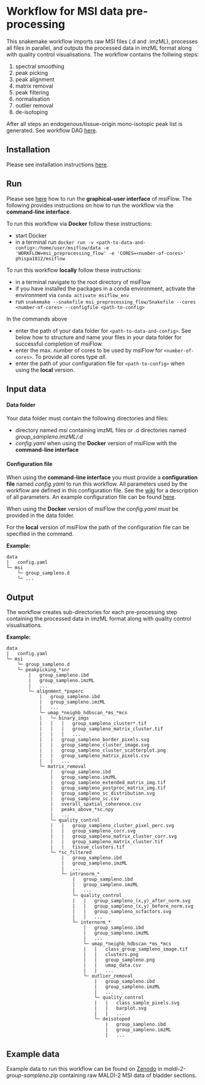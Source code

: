 # Workflow for MSI data pre-processing
This snakemake workflow imports raw MSI files (.d and .imzML), processes all files in parallel, and outputs the 
processed data in imzML format along with quality control visualisations. The workflow contains the follwing steps:
1. spectral smoothing
2. peak picking
3. peak alignment
4. matrix removal
5. peak filtering
6. normalisation
7. outlier removal
8. de-isotoping 

After all steps an endogenous/tissue-origin mono-isotopic peak list is generated. See workflow DAG 
[here](https://github.com/Immunodynamics-Engel-Lab/msiflow/blob/main/msi_preprocessing_flow/dag.pdf).

## Installation
Please see installation instructions [here](https://github.com/Immunodynamics-Engel-Lab/msiflow).

## Run
Please see [here](https://github.com/Immunodynamics-Engel-Lab/msiflow) how to run the **graphical-user interface** of msiFlow.
The following provides instructions on how to run the workflow via the **command-line interface**.

To run this workflow via **Docker** follow these instructions:
  - start Docker
  - in a terminal run `docker run -v <path-to-data-and-config>:/home/user/msiflow/data -e 'WORKFLOW=msi_preprocessing_flow' -e 'CORES=<number-of-cores>' phispa1812/msiflow`

To run this workflow **locally** follow these instructions:
- in a terminal navigate to the root directory of msiFlow
- if you have installed the packages in a conda environment, activate the environment via `conda activate msiflow_env`
- run `snakemake --snakefile msi_preprocessing_flow/Snakefile --cores <number-of-cores> --configfile <path-to-config>`

In the commands above
- enter the path of your data folder for `<path-to-data-and-config>`. See below how to structure and 
name your files in your data folder for successful completion of msiFlow.
- enter the max. number of cores to be used by msiFlow for `<number-of-cores>`. To provide all cores type *all*.
- enter the path of your configuration file for `<path-to-config>` when using the **local** version. 

## Input data
#### Data folder
Your data folder must contain the following directories and files:
- directory named *msi* containing imzML files or .d directories named *group_sampleno.imzML/.d*
- *config.yaml* when using the **Docker** version of msiFlow with the **command-line interface** 

#### Configuration file
When using the **command-line interface** you must provide a **configuration file** named *config.yaml* to run this workflow. All parameters used by the workflow are defined in
this configuration file. See the [wiki](https://github.com/Immunodynamics-Engel-Lab/msiflow/wiki/Parameters#msi-preprocessing-workflow) for a description of all parameters. An example configuration file can be
found [here](https://github.com/Immunodynamics-Engel-Lab/msiflow/blob/main/msi_segmentation_flow/data/config.yaml).

When using the **Docker** version of msiFlow the *config.yaml* must be provided in the data folder. 

For the **local** version of msiFlow the path of the configuration file can be specified in the command.

**Example:**
```
data
|   config.yaml
└─ msi
    └─ group_sampleno.d
    └─ ...
```

## Output
The workflow creates sub-directories for each pre-processing step containing the processed data in imzML format along 
with quality control visualisations.

**Example:**
```
data
|   config.yaml
└─ msi
    └─ group_sampleno.d
    └─ peakpicking_*snr
        |   group_sampleno.ibd
        |   group_sampleno.imzML
        |   ...
        └─ alignment_*pxperc
            |   group_sampleno.ibd
            |   group_sampleno.imzML
            |   ...
            └─ umap_*neighb_hdbscan_*ms_*mcs
            |   └─ binary_imgs
            |   |   |   group_sampleno_cluster*.tif  
            |   |   |   group_sampleno_matrix_cluster.tif
            |   |   |   ...
            |   |   group_sampleno_border_pixels.svg
            |   |   group_sampleno_cluster_image.svg
            |   |   group_sampleno_cluster_scatterplot.png
            |   |   group_sampleno_matrix_pixels.csv
            |   |   ...
            └─ matrix_removal
                |   group_sampleno.ibd
                |   group_sampleno.imzML
                |   group_sampleno_extended_matrix_img.tif
                |   group_sampleno_postproc_matrix_img.tif
                |   group_sampleno_sc_distribution.svg
                |   group_sampleno_sc.csv
                |   overall_spatial_coherence.csv
                |   peaks_above_*sc.npy
                |   ...
                └─ quality_control
                |   |   group_sampleno_cluster_pixel_perc.svg
                |   |   group_sampleno_corr.svg
                |   |   group_sampleno_matrix_cluster_corr.svg
                |   |   group_sampleno_matrix_cluster.tif
                |   |   tissue_clusters.tif
                └─ *sc_filtered
                    |   group_sampleno.ibd   
                    |   group_sampleno.imzML
                    |   ...
                    └─ intranorm_*
                        |   group_sampleno.ibd   
                        |   group_sampleno.imzML 
                        |   ...  
                        └─ quality_control
                        |   |   group_sampleno_(x,y)_after_norm.svg
                        |   |   group_sampleno_(x,y)_before_norm.svg
                        |   |   group_sampleno_scfactors.svg
                        |   |   ...
                        └─ internorm_*
                            |   group_sampleno.ibd   
                            |   group_sampleno.imzML 
                            |   ...   
                            └─ umap_*neighb_hdbscan_*ms_*mcs
                            |   |   class_group_sampleno_image.tif
                            |   |   clusters.png
                            |   |   group_sampleno.png
                            |   |   umap_data.csv
                            |   |   ...
                            └─ outlier_removal
                                |   group_sampleno.ibd   
                                |   group_sampleno.imzML  
                                |   ...
                                └─ quality_control
                                |   |   class_sample_pixels.svg
                                |   |   barplot.svg
                                |   |   ...
                                └─ deisotoped
                                    |   group_sampleno.ibd   
                                    |   group_sampleno.imzML   
                                    |   ...
```

## Example data
Example data to run this workflow can be found on [Zenodo](https://doi.org/10.5281/zenodo.11913042) in *maldi-2-group-sampleno.zip* containing raw MALDI-2 MSI data of bladder sections.